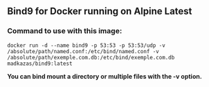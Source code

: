 ## Bind9 for Docker running on Alpine Latest

### Command to use with this image:
```
docker run -d --name bind9 -p 53:53 -p 53:53/udp -v /absolute/path/named.conf:/etc/bind/named.conf -v /absolute/path/exemple.com.db:/etc/bind/exemple.com.db madkazas/bind9:latest
```
**You can bind mount a directory or multiple files with the -v option.**
